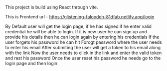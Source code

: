 This project is build using React through vite.

This is Frontend url - https://glistening-faloodeh-81dfab.netlify.app/login

By Default user will get the login page, if he has signed if he enter valid credential he will be able to login.
If it is new user he can sign up and provide his details then he can login again by entering his credentials
If the user forgets his password he can hit Forogt password where the user needs to enter his email
After submiting the user will get a token to his email along with the link
Now the user needs to click in the link and enter the valid token and rest his password
Once the user reset his password he needs go to the login page and then login
